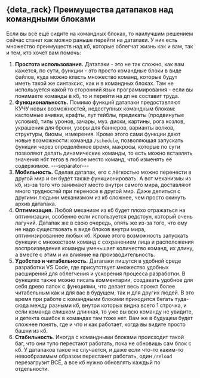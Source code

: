 ## {deta_rack} Преимущества датапаков над командными блоками
Если вы всё ещё сидите на командных блоках, то наилучшим решением сейчас станет как можно раньше перейти на датапаки. У них есть множество преимуществ над кб, которые облегчат жизнь как и вам, так и тем, кто хочет вам помочь:

1. **Простота использования.** Датапаки - это не так сложно, как вам кажется, по сути, функции - это просто командные блоки в виде файлов, куда можно класть множество команд, которые будут иметь такой же синтаксис, как и в командных блоках. Там не используется какой то сторонний язык программирования - если вы понимаете команды в кб, то и перейти на дп не составит труда.
2. **Функциональность.** Помимо функций датапаки предоставляют КУЧУ новых возможностей, недоступных командным блокам: кастомные ачивки, крафты, лут тейблы, предикаты (продвинутые условия), типы уронов, зачары, муз. диски, картины, рога козлов, украшения для брони, узоры для баннеров, варианты волков, структуры, биомы, измерения. Кроме этого сами функции дают новые возможности: команда `/schedule`, позволяющая запускать функции через определённое время, макросы, которые по сути позволяют делать динамические команды, то есть можно вставлять значения нбт тегов в любое место команд, чтоб изменять её содержимое.
---separator---
3. **Мобильность.** Сделав датапак, его с лёгкостью можно перенести в другой мир и он будет также функционировать. А вот механизмы из кб, из-за того что занимают место внутри самого мира, доставляют много трудностей при переносе в другой мир. Даже делиться с другими людьми механизмом из кб сложнее, чем просто скинуть архив датапака. 
4. **Оптимизация.** Любой механизм из кб будет плохо отражаться на оптимизации, особенно если используется редстоун, который очень лагучий. Датапак же в свою очередь, опять же из-за того, что ему не надо существовать в виде блоков внутри мира, оптимизированнее любых кб. Кроме этого возможность запускать функции с множеством команд с сохранением лица и расположения воспроизведения команды уменьшает количество команд, их длину, а вместе с этим и их влияние на производительность.
5. **Удобство и читабельность.** Датапаки пишутся в удобной среде разработки VS Code, где присутствует множество удобных расширений для облегчения и ускорения процесса разработки. В функциях также можно писать комментарии, создавать удобное для себя древо папок с функциями, что делает весь проект более читабельным как и для вас в будущем, так и для других людей. В это время при работе с командными блоками приходится бегать туда-сюда между разными кб, внутри которых видна всего 1 строчка, и если команда слишком длинная, то уже вы всю команду не увидите, и детекта ошибок в командах там тоже нет. Вам же в будущем будет сложнее понять, где и что и как работает, когда вы видите просто башни из кб.
6. **Стабильность**. Иногда с командными блоками происходит такой баг, что они тупо перестают работать, пока не обновишь сам блок с кб. У датапаков такое не случается, и даже если что-то каким-то невообразимым образом перестанет работать, один `/reload` перезагрузит ВСЁ, а все кб нужно обновлять каждый по отдельности.